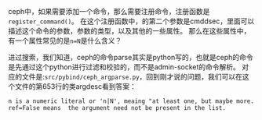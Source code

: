 ceph中，如果需要添加一个命令，那么需要注册命令，注册函数是`register_command()`。
在这个注册函数中，的第二个参数是cmddsec，里面可以描述这个命令的参数，参数的类型，以及其他的一些属性。
那么在这些属性中，有一个属性常见的是`n=N`是什么含义？

进过搜索，我们知道，ceph的命令parse其实是python写的，也就是ceph的命令是先通过这个python进行过滤和校验的，而不是admin-socket的命令解析。
对应的文件是:`src/pybind/ceph_argparse.py`，回到刚才说的问题，我们可以在这个文件的第653行的类argdesc看到答案：

```
n is a numeric literal or 'n|N', meaing "at least one, but maybe more.
ref=False means  the argument need not be present in the list.
```

